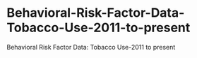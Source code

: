 # Behavioral-Risk-Factor-Data-Tobacco-Use-2011-to-present
Behavioral Risk Factor Data: Tobacco Use-2011 to present

